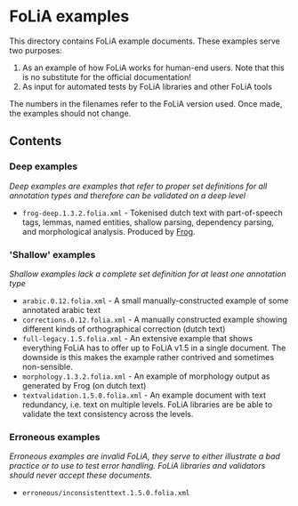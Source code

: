# FoLiA examples

This directory contains FoLiA example documents. These examples serve two purposes:

1) As an example of how FoLiA works for human-end users. Note that this is no substitute for the official documentation!
2) As input for automated tests by FoLiA libraries and other FoLiA tools

The numbers in the filenames refer to the FoLiA version used. Once made, the examples should not change.

## Contents

### Deep examples

*Deep examples are examples that refer to proper set definitions for all annotation types and therefore can be validated
on a deep level*

* ``frog-deep.1.3.2.folia.xml`` - Tokenised dutch text with part-of-speech tags, lemmas, named entities, shallow
    parsing, dependency parsing, and morphological analysis. Produced by
    [Frog](https://languagemachines.github.io/frog).

### 'Shallow' examples

*Shallow examples lack a complete set definition for at least one annotation type*

* ``arabic.0.12.folia.xml`` - A small manually-constructed example of some annotated arabic text
* ``corrections.0.12.folia.xml`` - A manually constructed example showing different kinds of orthographical correction (dutch text)
* ``full-legacy.1.5.folia.xml`` - An extensive example that shows everything FoLiA has to offer up to FoLiA v1.5 in a
    single document. The downside is this makes the example rather contrived and sometimes non-sensible.
* ``morphology.1.3.2.folia.xml`` - An example of morphology output as generated by Frog (on dutch text)
* ``textvalidation.1.5.0.folia.xml`` - An example document with text redundancy, i.e. text on multiple levels. FoLiA
    libraries are be able to validate the text consistency across the levels.

### Erroneous examples

*Erroneous examples are invalid FoLiA, they serve to either illustrate a bad practice or to use to test error handling.
FoLiA libraries and validators should never accept these documents.*

* ``erroneous/inconsistenttext.1.5.0.folia.xml``
